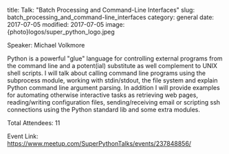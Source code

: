 title: Talk: "Batch Processing and Command-Line Interfaces"
slug: batch_processing_and_command-line_interfaces
category: general
date: 2017-07-05
modified: 2017-07-05
image: {photo}logos/super_python_logo.jpeg

Speaker: Michael Volkmore

Python is a powerful "glue" language for controlling external programs from the command line and a potent(ial) substitute as well complement to UNIX shell scripts. I will talk about calling command line programs using the subprocess module, working with stdin/stdout, the file system and explain Python command line argument parsing. In addition I will provide examples for automating otherwise interactive tasks as retrieving web pages, reading/writing configuration files, sending/receiving email or scripting ssh connections using the Python standard lib and some extra modules.

Total Attendees: 11

Event Link: https://www.meetup.com/SuperPythonTalks/events/237848856/
